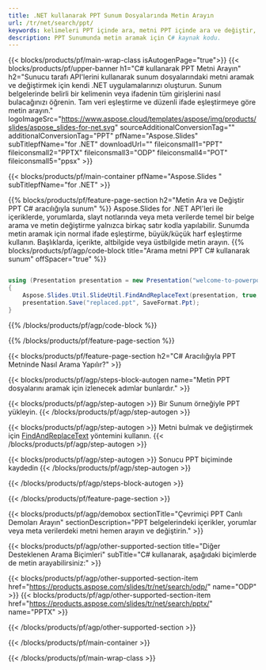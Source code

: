 ```yaml
---
title: .NET kullanarak PPT Sunum Dosyalarında Metin Arayın
url: /tr/net/search/ppt/
keywords: kelimeleri PPT içinde ara, metni PPT içinde ara ve değiştir, metin ara PPT Sunum
description: PPT Sunumunda metin aramak için C# kaynak kodu.
---
```


{{< blocks/products/pf/main-wrap-class isAutogenPage="true">}}
{{< blocks/products/pf/upper-banner h1="C# kullanarak PPT Metni Arayın" h2="Sunucu tarafı API'lerini kullanarak sunum dosyalarındaki metni aramak ve değiştirmek için kendi .NET uygulamalarınızı oluşturun. Sunum belgelerinde belirli bir kelimenin veya ifadenin tüm girişlerini nasıl bulacağınızı öğrenin. Tam veri eşleştirme ve düzenli ifade eşleştirmeye göre metin arayın." logoImageSrc="https://www.aspose.cloud/templates/aspose/img/products/slides/aspose_slides-for-net.svg" sourceAdditionalConversionTag="" additionalConversionTag="PPT" pfName="Aspose.Slides" subTitlepfName="for .NET" downloadUrl="" fileiconsmall1="PPT" fileiconsmall2="PPTX" fileiconsmall3="ODP" fileiconsmall4="POT" fileiconsmall5="ppsx" >}}

{{< blocks/products/pf/main-container pfName="Aspose.Slides " subTitlepfName="for .NET" >}}

{{% blocks/products/pf/feature-page-section  h2="Metin Ara ve Değiştir PPT C# aracılığıyla sunum" %}}
Aspose.Slides for .NET API'leri ile içeriklerde, yorumlarda, slayt notlarında veya meta verilerde temel bir belge arama ve metin değiştirme yalnızca birkaç satır kodla yapılabilir. Sunumda metin aramak için normal ifade eşleştirme, büyük/küçük harf eşleştirme kullanın. Başlıklarda, içerikte, altbilgide veya üstbilgide metin arayın.
{{% blocks/products/pf/agp/code-block title="Arama metni PPT C# kullanarak sunum" offSpacer="true" %}}

```cs

using (Presentation presentation = new Presentation("welcome-to-powerpoint.ppt"))
{
    Aspose.Slides.Util.SlideUtil.FindAndReplaceText(presentation, true, "PowerPoint", "Aspose.Slides", null);
    presentation.Save("replaced.ppt", SaveFormat.Ppt);
}
```

{{% /blocks/products/pf/agp/code-block %}}

{{% /blocks/products/pf/feature-page-section %}}

{{< blocks/products/pf/feature-page-section  h2="C# Aracılığıyla PPT Metninde Nasıl Arama Yapılır?" >}}

{{< blocks/products/pf/agp/steps-block-autogen name="Metin PPT dosyalarını aramak için izlenecek adımlar bunlardır." >}}

{{< blocks/products/pf/agp/step-autogen >}}
Bir Sunum örneğiyle PPT yükleyin.
{{< /blocks/products/pf/agp/step-autogen >}}

{{< blocks/products/pf/agp/step-autogen >}}
Metni bulmak ve değiştirmek için [FindAndReplaceText](https://reference.aspose.com/slides/net/aspose.slides.util/slideutil/findandreplacetext/) yöntemini kullanın.
{{< /blocks/products/pf/agp/step-autogen >}}

{{< blocks/products/pf/agp/step-autogen >}}
Sonucu PPT biçiminde kaydedin
{{< /blocks/products/pf/agp/step-autogen >}}

{{< /blocks/products/pf/agp/steps-block-autogen >}}

{{< /blocks/products/pf/feature-page-section >}}

{{< blocks/products/pf/agp/demobox sectionTitle="Çevrimiçi PPT Canlı Demoları Arayın" sectionDescription="PPT belgelerindeki içerikler, yorumlar veya meta verilerdeki metni hemen arayın ve değiştirin." >}}

{{< blocks/products/pf/agp/other-supported-section title="Diğer Desteklenen Arama Biçimleri" subTitle="C# kullanarak, aşağıdaki biçimlerde de metin arayabilirsiniz:" >}}

{{< blocks/products/pf/agp/other-supported-section-item href="https://products.aspose.com/slides/tr/net/search/odp/" name="ODP" >}}
{{< blocks/products/pf/agp/other-supported-section-item href="https://products.aspose.com/slides/tr/net/search/pptx/" name="PPTX" >}}


{{< /blocks/products/pf/agp/other-supported-section >}}

{{< /blocks/products/pf/main-container >}}
    
{{< /blocks/products/pf/main-wrap-class >}}